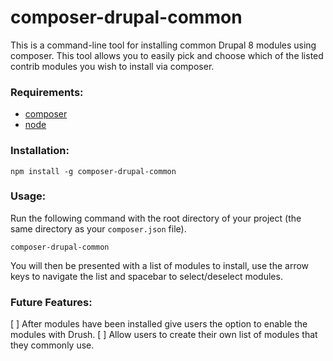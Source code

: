 # composer-drupal-common
This is a command-line tool for installing common Drupal 8 modules using composer. This tool allows you to easily pick and choose which of the listed contrib modules you wish to install via composer.

### Requirements:
- [composer](https://getcomposer.org/download/)
- [node](https://nodejs.org/en/download/)

### Installation:
```
npm install -g composer-drupal-common 
```

### Usage:
Run the following command with the root directory of your project (the same directory as your `composer.json` file).
```
composer-drupal-common
```
You will then be presented with a list of modules to install, use the arrow keys to navigate the list and spacebar to select/deselect modules.

### Future Features:
[ ] After modules have been installed give users the option to enable the modules with Drush.
[ ] Allow users to create their own list of modules that they commonly use.

